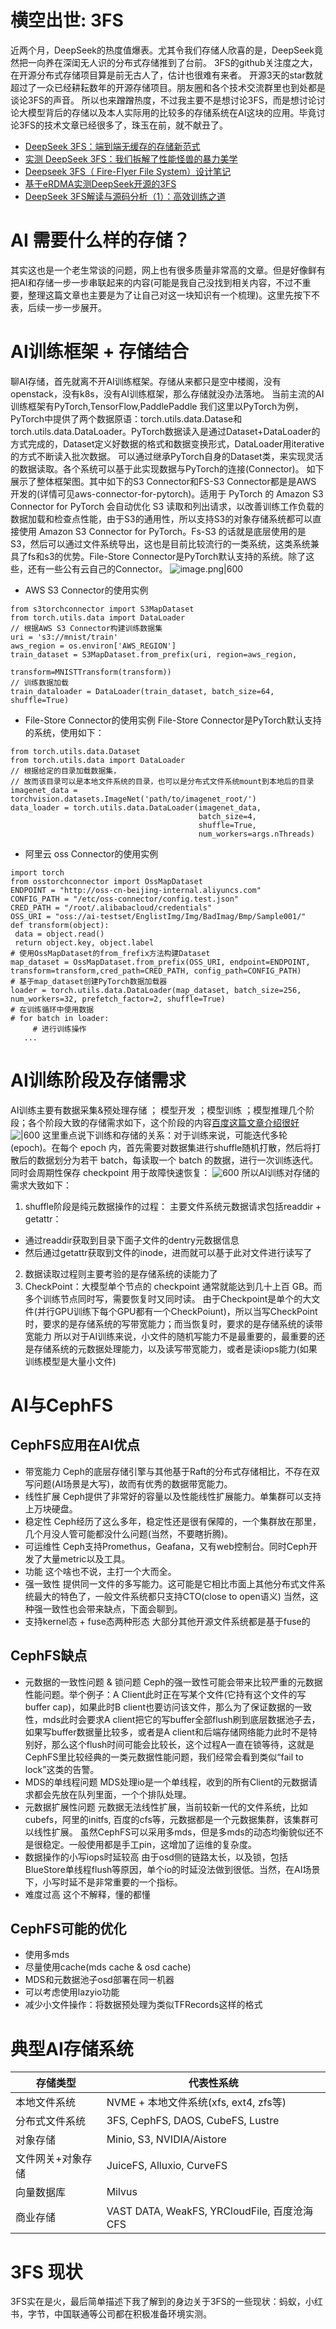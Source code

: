 # 横空出世: 3FS
近两个月，DeepSeek的热度值爆表。尤其令我们存储人欣喜的是，DeepSeek竟然把一向养在深闺无人识的分布式存储推到了台前。
3FS的github关注度之大，在开源分布式存储项目算是前无古人了，估计也很难有来者。
开源3天的star数就超过了一众已经耕耘数年的开源存储项目。朋友圈和各个技术交流群里也到处都是谈论3FS的声音。
所以也来蹭蹭热度，不过我主要不是想讨论3FS，而是想讨论讨论大模型背后的存储以及本人实际用的比较多的存储系统在AI这块的应用。毕竟讨论3FS的技术文章已经很多了，珠玉在前，就不献丑了。
- [DeepSeek 3FS：端到端无缓存的存储新范式](https://mp.weixin.qq.com/s/RWCbpIBmHCzGNroFhbm2oA)
- [实测 DeepSeek 3FS：我们拆解了性能怪兽的暴力美学](https://mp.weixin.qq.com/s/ozjrPppaLB5Voam4KIUWaw)
- [Deepseek 3FS（ Fire-Flyer File System）设计笔记](https://mp.weixin.qq.com/s/B_5xdV2gl9APcJyBuBuUgQ)
- [基于eRDMA实测DeepSeek开源的3FS](https://mp.weixin.qq.com/s/Ri9-sjsaoQ3LUE2-dTAN_g)
- [DeepSeek 3FS解读与源码分析（1）：高效训练之道](https://mp.weixin.qq.com/s/n_cvZVGMfgKkgCSGX7K3kA)
# AI 需要什么样的存储？
其实这也是一个老生常谈的问题，网上也有很多质量非常高的文章。但是好像鲜有把AI和存储一步一步串联起来的内容(可能是我自己没找到相关内容，不过不重要，整理这篇文章也主要是为了让自己对这一块知识有一个梳理)。这里先按下不表，后续一步一步展开。
# AI训练框架 + 存储结合
聊AI存储，首先就离不开AI训练框架。存储从来都只是空中楼阁，没有openstack，没有k8s，没有AI训练框架，那么存储就没办法落地。
当前主流的AI训练框架有PyTorch,TensorFlow,PaddlePaddle
我们这里以PyTorch为例，PyTorch中提供了两个数据原语：torch.utils.data.Datase和torch.utils.data.DataLoader。PyTorch数据读入是通过Dataset+DataLoader的方式完成的，Dataset定义好数据的格式和数据变换形式，DataLoader用iterative的方式不断读入批次数据。
可以通过继承PyTorch自身的Dataset类，来实现灵活的数据读取。各个系统可以基于此实现数据与PyTorch的连接(Connector)。
如下展示了整体框架图。其中如下的S3 Connector和FS-S3 Connector都是是AWS 开发的(详情可见aws-connector-for-pytorch)。适用于 PyTorch 的 Amazon S3 Connector for PyTorch 会自动优化 S3 读取和列出请求，以改善训练工作负载的数据加载和检查点性能，由于S3的通用性，所以支持S3的对象存储系统都可以直接使用 Amazon S3 Connector for PyTorch。Fs-S3 的话就是底层使用的是S3，然后可以通过文件系统导出，这也是目前比较流行的一类系统，这类系统兼具了fs和s3的优势。File-Store Connector是PyTorch默认支持的系统。除了这些，还有一些公有云自己的Connector。
![image.png|600](https://raw.githubusercontent.com/YLShiJustFly/picturebed/main/images20250530152049.png)
- AWS S3 Connector的使用实例
```
from s3torchconnector import S3MapDataset
from torch.utils.data import DataLoader
// 根据AWS S3 Connector构建训练数据集
uri = 's3://mnist/train'
aws_region = os.environ['AWS_REGION']
train_dataset = S3MapDataset.from_prefix(uri, region=aws_region,
                                         transform=MNISTTransform(transform))
// 训练数据加载
train_dataloader = DataLoader(train_dataset, batch_size=64, shuffle=True)
```
- File-Store Connector的使用实例
File-Store Connector是PyTorch默认支持的系统，使用如下：
```
from torch.utils.data.Dataset
from torch.utils.data import DataLoader
// 根据给定的目录加载数据集，
// 故而该目录可以是本地文件系统的目录，也可以是分布式文件系统mount到本地后的目录
imagenet_data = torchvision.datasets.ImageNet('path/to/imagenet_root/')
data_loader = torch.utils.data.DataLoader(imagenet_data,
                                          batch_size=4,
                                          shuffle=True,
                                          num_workers=args.nThreads)
```
- 阿里云 oss Connector的使用实例
```
import torch
from osstorchconnector import OssMapDataset
ENDPOINT = "http://oss-cn-beijing-internal.aliyuncs.com"
CONFIG_PATH = "/etc/oss-connector/config.test.json"
CRED_PATH = "/root/.alibabacloud/credentials"
OSS_URI = "oss://ai-testset/EnglistImg/Img/BadImag/Bmp/Sample001/"
def transform(object):
 data = object.read()
 return object.key, object.label
# 使用OssMapDataset的from_frefix方法构建Dataset
map_dataset = OssMapDataset.from_prefix(OSS_URI, endpoint=ENDPOINT, transform=transform,cred_path=CRED_PATH, config_path=CONFIG_PATH)
# 基于map_dataset创建PyTorch数据加载器
loader = torch.utils.data.DataLoader(map_dataset, batch_size=256, num_workers=32, prefetch_factor=2, shuffle=True)
# 在训练循环中使用数据
# for batch in loader:
     # 进行训练操作
   ...
```
# AI训练阶段及存储需求
AI训练主要有数据采集&预处理存储 ； 模型开发 ；模型训练 ；模型推理几个阶段；各个阶段大致的存储需求如下，这个阶段的内容[百度这篇文章介绍很好](https://developer.baidu.com/article/detail.html?id=417144)
![|600](https://raw.githubusercontent.com/YLShiJustFly/picturebed/main/imagesimages20250530151820.png)
这里重点说下训练和存储的关系：对于训练来说，可能迭代多轮(epoch)。在每个 epoch 内，首先需要对数据集进行shuffle随机打散，然后将打散后的数据划分为若干 batch，每读取一个 batch 的数据，进行一次训练迭代。同时会周期性保存 checkpoint 用于故障快速恢复：
![600](https://raw.githubusercontent.com/YLShiJustFly/picturebed/main/imagesimages20250530151958.png)
所以AI训练对存储的需求大致如下：
1. shuffle阶段是纯元数据操作的过程：
     主要文件系统元数据请求包括readdir + getattr：
-  通过readdir获取到目录下面子文件的dentry元数据信息
- 然后通过getattr获取到文件的inode，进而就可以基于此对文件进行读写了
2. 数据读取过程则主要考验的是存储系统的读能力了
3. CheckPoint：大模型单个节点的 checkpoint 通常就能达到几十上百 GB。而多个训练节点同时写，需要恢复时又同时读。
   由于Checkpoint是单个的大文件(并行GPU训练下每个GPU都有一个CheckPoiunt)，所以当写CheckPoint时，要求的是存储系统的写带宽能力；而当恢复时，要求的是存储系统的读带宽能力
所以对于AI训练来说，小文件的随机写能力不是最重要的，最重要的还是存储系统的元数据处理能力，以及读写带宽能力，或者是读iops能力(如果训练模型是大量小文件)
# AI与CephFS
## CephFS应用在AI优点
- 带宽能力
Ceph的底层存储引擎与其他基于Raft的分布式存储相比，不存在双写问题(AI场景是大写)，故而有优秀的数据带宽能力。
- 线性扩展
Ceph提供了非常好的容量以及性能线性扩展能力。单集群可以支持上万块硬盘。
- 稳定性
Ceph经历了这么多年，稳定性还是很有保障的，一个集群放在那里，几个月没人管可能都没什么问题(当然，不要瞎折腾)。
- 可运维性
Ceph支持Promethus，Geafana，又有web控制台。同时Ceph开发了大量metric以及工具。
- 功能
这个啥也不说，主打一个大而全。
- 强一致性
提供同一文件的多写能力。这可能是它相比市面上其他分布式文件系统最大的特色了，一般文件系统都只支持CTO(close to open语义)
当然，这种强一致性也会带来缺点，下面会聊到。
- 支持kernel态 + fuse态两种形态
大部分其他开源文件系统都是基于fuse的
## CephFS缺点
- 元数据的一致性问题 & 锁问题
 Ceph的强一致性可能会带来比较严重的元数据性能问题。举个例子：A Client此时正在写某个文件(它持有这个文件的写buffer cap)，如果此时B client也要访问该文件，那么为了保证数据的一致性，mds此时会要求A client把它的写buffer全部flush刷到底层数据池子去，如果写buffer数据量比较多，或者是A client和后端存储网络能力此时不是特别好，那么这个flush时间可能会比较长，这个过程A一直在锁等待，这就是CephFS里比较经典的一类元数据性能问题，我们经常会看到类似“fail to lock”这类的告警。
- MDS的单线程问题
MDS处理io是一个单线程，收到的所有Client的元数据请求都会先放在队列里面，一个个排队处理。
- 元数据扩展性问题
元数据无法线性扩展，当前较新一代的文件系统，比如cubefs，阿里的initfs, 百度的cfs等，元数据都是一个元数据集群，该集群可以线性扩展。
虽然CephFS可以采用多mds，但是多mds的动态均衡貌似还不是很稳定。一般使用都是手工pin，这增加了运维的复杂度。
- 数据操作的小写iops时延较高
由于osd侧的链路太长，以及锁，包括BlueStore单线程flush等原因，单个io的时延没法做到很低。当然，在AI场景下，小写时延不是非常重要的一个指标。
- 难度过高
这个不解释，懂的都懂
## CephFS可能的优化
- 使用多mds
- 尽量使用cache(mds cache & osd cache)
- MDS和元数据池子osd部署在同一机器
- 可以考虑使用lazyio功能
- 减少小文件操作：将数据预处理为类似TFRecords这样的格式
# 典型AI存储系统
| 存储类型 | 代表性系统 |
|---------|-----------|
| 本地文件系统 | NVME + 本地文件系统(xfs, ext4, zfs等) |
| 分布式文件系统 | 3FS, CephFS, DAOS, CubeFS, Lustre |
| 对象存储 | Minio, S3, NVIDIA/Aistore |
| 文件网关+对象存储 | JuiceFS, Alluxio, CurveFS |
| 向量数据库 | Milvus |
| 商业存储 | VAST DATA, WeakFS, YRCloudFile, 百度沧海CFS |
# 3FS 现状
3FS实在是火，最后简单描述下我了解到的身边关于3FS的一些现状：蚂蚁，小红书，字节，中国联通等公司都在积极准备环境实测。
